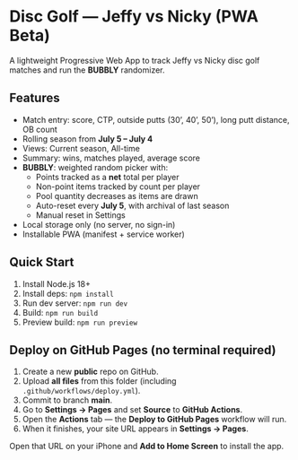 # Disc Golf — Jeffy vs Nicky (PWA Beta)

A lightweight Progressive Web App to track Jeffy vs Nicky disc golf matches and run the **BUBBLY** randomizer.

## Features
- Match entry: score, CTP, outside putts (30’, 40’, 50’), long putt distance, OB count
- Rolling season from **July 5 – July 4**
- Views: Current season, All-time
- Summary: wins, matches played, average score
- **BUBBLY**: weighted random picker with:
  - Points tracked as a **net** total per player
  - Non-point items tracked by count per player
  - Pool quantity decreases as items are drawn
  - Auto-reset every **July 5**, with archival of last season
  - Manual reset in Settings
- Local storage only (no server, no sign-in)
- Installable PWA (manifest + service worker)

## Quick Start
1. Install Node.js 18+
2. Install deps: `npm install`
3. Run dev server: `npm run dev`
4. Build: `npm run build`
5. Preview build: `npm run preview`

## Deploy on GitHub Pages (no terminal required)
1. Create a new **public** repo on GitHub.
2. Upload **all files** from this folder (including `.github/workflows/deploy.yml`).
3. Commit to branch **main**.
4. Go to **Settings → Pages** and set **Source** to **GitHub Actions**.
5. Open the **Actions** tab — the **Deploy to GitHub Pages** workflow will run.
6. When it finishes, your site URL appears in **Settings → Pages**.

Open that URL on your iPhone and **Add to Home Screen** to install the app.
